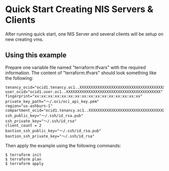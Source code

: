 # Quick Start Creating NIS Servers & Clients
After running quick start, one NIS Server and several clients will be setup on new creating vms.

## Using this example
Prepare one variable file named "terraform.tfvars" with the required information. The content of "terraform.tfvars" should look something like the following:

```
tenancy_ocid="ocid1.tenancy.oc1..XXXXXXXXXXXXXXXXXXXXXXXXXXXXXXXXXXXXXXXXXX"
user_ocid="ocid1.user.oc1..XXXXXXXXXXXXXXXXXXXXXXXXXXXXXXXXXXXXXXXXXX"
fingerprint="xx:xx:xx:xx:xx:xx:xx:xx:xx:xx:xx:xx:xx:xx:xx:xx"
private_key_path="～/.oci/oci_api_key.pem"
region="us-ashburn-1"
compartment_ocid="ocid1.tenancy.oc1..XXXXXXXXXXXXXXXXXXXXXXXXXXXXXXXXXXXXXXXXXX"
ssh_public_key="～/.ssh/id_rsa.pub"
ssh_private_key="～/.ssh/id_rsa"
client_count = 2
bastion_ssh_public_key="～/.ssh/id_rsa.pub"
bastion_ssh_private_key="～/.ssh/id_rsa"
```

Then apply the example using the following commands:
```
$ terraform init
$ terraform plan
$ terraform apply
```
